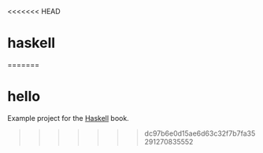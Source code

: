 <<<<<<< HEAD
# haskell
=======
# hello

Example project for the [Haskell](http://haskellbook.com) book.
>>>>>>> dc97b6e0d15ae6d63c32f7b7fa35291270835552
